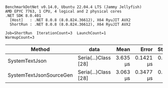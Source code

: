 ```

BenchmarkDotNet v0.14.0, Ubuntu 22.04.4 LTS (Jammy Jellyfish)
AMD EPYC 7763, 1 CPU, 4 logical and 2 physical cores
.NET SDK 8.0.401
  [Host]   : .NET 8.0.8 (8.0.824.36612), X64 RyuJIT AVX2
  ShortRun : .NET 8.0.8 (8.0.824.36612), X64 RyuJIT AVX2

Job=ShortRun  IterationCount=3  LaunchCount=1  
WarmupCount=3  

```
| Method                  | data                 | Mean     | Error     | StdDev    | Min      | Max      | Gen0   | Allocated |
|------------------------ |--------------------- |---------:|----------:|----------:|---------:|---------:|-------:|----------:|
| SystemTextJson          | Seria(...)Class [28] | 3.635 μs | 0.1421 μs | 0.0078 μs | 3.626 μs | 3.642 μs | 0.0229 |   2.07 KB |
| SystemTextJsonSourceGen | Seria(...)Class [28] | 3.063 μs | 0.3477 μs | 0.0191 μs | 3.052 μs | 3.085 μs | 0.0267 |    2.2 KB |
